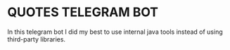 # QUOTES TELEGRAM BOT

In this telegram bot I did my best to use internal java tools instead of using third-party libraries.

